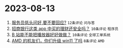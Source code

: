 # 2023-08-13

1. [服务员低头问好,要不要回应?](https://www.v2ex.com/t/964814) `12条评论` `问与答`
1. [招商银行这类 app 中买的理财还安全吗？](https://www.v2ex.com/t/964816) `10条评论` `程序员`
1. [B 站能不能把播放器好好做做？](https://www.v2ex.com/t/964811) `10条评论` `全球工单系统`
1. [AMD 的机友们，你们升级 win11 了吗](https://www.v2ex.com/t/964817) `8条评论` `AMD`
